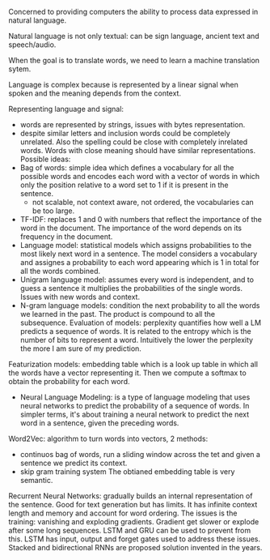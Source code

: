 Concerned to providing computers the ability to process data expressed in natural language.

Natural language is not only textual: can be sign language, ancient text and speech/audio.

When the goal is to translate words, we need to learn a machine translation sytem. 

Language is complex because is represented by a linear signal when spoken and the meaning depends from the context. 

Representing language and signal:
- words are represented by strings, issues with bytes representation.
- despite similar letters and inclusion words could be completely unrelated. Also the spelling could be close with completely inrelated words.
Words with close meaning should have similar representations.
Possible ideas:
- Bag of words: simple idea which defines a vocabulary for all the possible words and encodes each word with a vector of words in which only the position relative to a word set to 1 if it is present in the sentence.
	- not scalable, not context aware, not ordered, the vocabularies can be too large.
- TF-IDF: replaces 1 and 0 with numbers that reflect the importance of the word in the document. The importance of the word depends on its frequency in the document.
- Language model: statistical models which assigns probabilities to the most likely next word in a sentence. The model considers a vocabulary and assignes a probability to each word appearing which is 1 in total for all the words combined.
- Unigram language model: assumes every word is independent, and to guess a sentence it multiplies the probabilities of the single words. Issues with new words and context.
- N-gram language models: condition the next probability to all the words we learned in the past. The product is compound to all the subsequence. 
Evaluation of models: perplexity quantifies how well a LM predicts a sequence of words. It is related to the entropy which is the number of bits to represent a word. Intuitively the lower the perplexity the more I am sure of my prediction.

Featurization models: embedding table which is a look up table in which all the words have a vector representing it. Then we compute a softmax to obtain the probability for each word.
- Neural Language Modeling: is a type of language modeling that uses neural networks to predict the probability of a sequence of words. In simpler terms, it's about training a neural network to predict the next word in a sentence, given the preceding words.

Word2Vec: algorithm to turn words into vectors, 2 methods:
- continuos bag of words, run a sliding window across the tet and given a sentence we predict its context.
- skip gram training system
The obtianed embedding table is very semantic.

Recurrent Neural Networks: gradually builds an internal representation of the sentence. Good for text generation but has limits. It has infinite context length and memory and account for word ordering. The issues is the training: vanishing and exploding gradients. Gradient get slower or explode after some long sequences. LSTM and GRU can be used to prevent from this. LSTM has input, output and forget gates used to address these issues.
Stacked and bidirectional RNNs are proposed solution invented in the years. 



